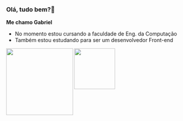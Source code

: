 ### Olá, tudo bem?👋
**Me chamo Gabriel** 

- No momento estou cursando a faculdade de Eng. da Computação 
- Também estou estudando para ser um desenvolvedor Front-end
<div align="center">
  <a href="https://github.com/Gabelucet">
  <img height="180em" align="left" src="https://github-readme-stats.vercel.app/api?username=Gabelucet&show_icons=true&theme=dark&include_all_commits=true&count_private=true"/>
  <img height="110em" align="left" src="https://github-readme-stats.vercel.app/api/top-langs/?username=Gabelucet&layout=compact&langs_count=7&theme=dark"/>
</div>
